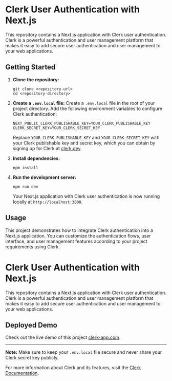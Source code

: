 # Clerk User Authentication with Next.js

This repository contains a Next.js application with Clerk user authentication. Clerk is a powerful authentication and user management platform that makes it easy to add secure user authentication and user management to your web applications.

## Getting Started

1. **Clone the repository:**
   ```
   git clone <repository-url>
   cd <repository-directory>
   ```

2. **Create a `.env.local` file:**
   Create a `.env.local` file in the root of your project directory. Add the following environment variables to configure Clerk authentication:
   ```
   NEXT_PUBLIC_CLERK_PUBLISHABLE_KEY=YOUR_CLERK_PUBLISHABLE_KEY
   CLERK_SECRET_KEY=YOUR_CLERK_SECRET_KEY
   ```

   Replace `YOUR_CLERK_PUBLISHABLE_KEY` and `YOUR_CLERK_SECRET_KEY` with your Clerk publishable key and secret key, which you can obtain by signing up for Clerk at [clerk.dev](https://clerk.dev).

3. **Install dependencies:**
   ```
   npm install
   ```

4. **Run the development server:**
   ```
   npm run dev
   ```

   Your Next.js application with Clerk user authentication is now running locally at `http://localhost:3000`.

## Usage

This project demonstrates how to integrate Clerk authentication into a Next.js application. You can customize the authentication flows, user interface, and user management features according to your project requirements using Clerk.

# Clerk User Authentication with Next.js

This repository contains a Next.js application with Clerk user authentication. Clerk is a powerful authentication and user management platform that makes it easy to add secure user authentication and user management to your web applications.

## Deployed Demo

Check out the live demo of this project [clerk-app.com](https://next-js-eight-bice.vercel.app/).

---

**Note:** Make sure to keep your `.env.local` file secure and never share your Clerk secret key publicly.

For more information about Clerk and its features, visit the [Clerk Documentation](https://docs.clerk.dev/).
